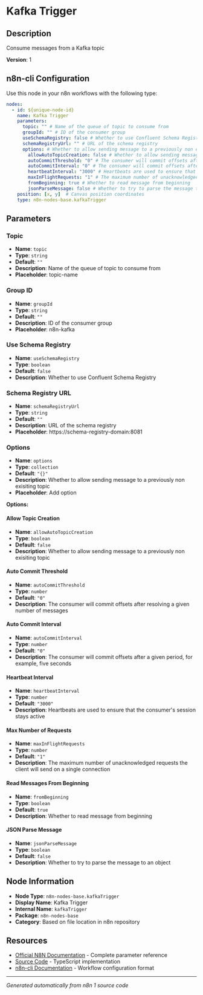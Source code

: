 # Kafka Trigger

## Description

Consume messages from a Kafka topic

**Version**: 1

## n8n-cli Configuration

Use this node in your n8n workflows with the following type:

```yaml
nodes:
  - id: ${unique-node-id}
    name: Kafka Trigger
    parameters:
      topic: "" # Name of the queue of topic to consume from
      groupId: "" # ID of the consumer group
      useSchemaRegistry: false # Whether to use Confluent Schema Registry
      schemaRegistryUrl: "" # URL of the schema registry
      options: # Whether to allow sending message to a previously non exisiting topic
        allowAutoTopicCreation: false # Whether to allow sending message to a previously non exisiting topic
        autoCommitThreshold: "0" # The consumer will commit offsets after resolving a given number of messages
        autoCommitInterval: "0" # The consumer will commit offsets after a given period, for example, five seconds
        heartbeatInterval: "3000" # Heartbeats are used to ensure that the consumer's session stays active
        maxInFlightRequests: "1" # The maximum number of unacknowledged requests the client will send on a single connection
        fromBeginning: true # Whether to read message from beginning
        jsonParseMessage: false # Whether to try to parse the message to an object
    position: [x, y]  # Canvas position coordinates
    type: n8n-nodes-base.kafkaTrigger
```

## Parameters

### Topic

- **Name**: `topic`
- **Type**: `string`
- **Default**: `""`
- **Description**: Name of the queue of topic to consume from
- **Placeholder**: topic-name

### Group ID

- **Name**: `groupId`
- **Type**: `string`
- **Default**: `""`
- **Description**: ID of the consumer group
- **Placeholder**: n8n-kafka

### Use Schema Registry

- **Name**: `useSchemaRegistry`
- **Type**: `boolean`
- **Default**: `false`
- **Description**: Whether to use Confluent Schema Registry

### Schema Registry URL

- **Name**: `schemaRegistryUrl`
- **Type**: `string`
- **Default**: `""`
- **Description**: URL of the schema registry
- **Placeholder**: https://schema-registry-domain:8081

### Options

- **Name**: `options`
- **Type**: `collection`
- **Default**: `"{}"`
- **Description**: Whether to allow sending message to a previously non exisiting topic
- **Placeholder**: Add option

**Options:**

#### Allow Topic Creation
- **Name**: `allowAutoTopicCreation`
- **Type**: `boolean`
- **Default**: `false`
- **Description**: Whether to allow sending message to a previously non exisiting topic

#### Auto Commit Threshold
- **Name**: `autoCommitThreshold`
- **Type**: `number`
- **Default**: `"0"`
- **Description**: The consumer will commit offsets after resolving a given number of messages

#### Auto Commit Interval
- **Name**: `autoCommitInterval`
- **Type**: `number`
- **Default**: `"0"`
- **Description**: The consumer will commit offsets after a given period, for example, five seconds

#### Heartbeat Interval
- **Name**: `heartbeatInterval`
- **Type**: `number`
- **Default**: `"3000"`
- **Description**: Heartbeats are used to ensure that the consumer's session stays active

#### Max Number of Requests
- **Name**: `maxInFlightRequests`
- **Type**: `number`
- **Default**: `"1"`
- **Description**: The maximum number of unacknowledged requests the client will send on a single connection

#### Read Messages From Beginning
- **Name**: `fromBeginning`
- **Type**: `boolean`
- **Default**: `true`
- **Description**: Whether to read message from beginning

#### JSON Parse Message
- **Name**: `jsonParseMessage`
- **Type**: `boolean`
- **Default**: `false`
- **Description**: Whether to try to parse the message to an object



## Node Information

- **Node Type**: `n8n-nodes-base.kafkaTrigger`
- **Display Name**: Kafka Trigger
- **Internal Name**: `kafkaTrigger`
- **Package**: `n8n-nodes-base`
- **Category**: Based on file location in n8n repository

## Resources

- [Official N8N Documentation](https://docs.n8n.io/integrations/builtin/app-nodes/n8n-nodes-base.kafkatrigger/) - Complete parameter reference
- [Source Code](https://github.com/n8n-io/n8n/blob/master/packages/nodes-base/nodes/Kafka/KafkaTrigger.node.ts) - TypeScript implementation
- [n8n-cli Documentation](https://github.com/edenreich/n8n-cli) - Workflow configuration format

---
*Generated automatically from n8n 1 source code*
